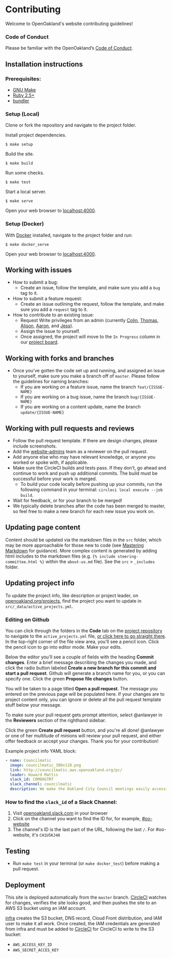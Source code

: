 # Contributing

Welcome to OpenOakland's website contributing guidelines!

### Code of Conduct

Please be familiar with the OpenOakland’s [Code of Conduct](https://github.com/openoakland/openoakland.org/blob/master/.github/code_of_conduct.md).

## Installation instructions

### Prerequisites:

- [GNU Make](https://www.gnu.org/software/make/)
- [Ruby 2.5+](https://www.ruby-lang.org/en/)
- [bundler](https://bundler.io/)

### Setup (Local)

Clone or fork the repository and navigate to the project folder.

Install project dependencies.

    $ make setup

Build the site.

    $ make build

Run some checks.

    $ make test

Start a local server.

    $ make serve

Open your web browser to [localhost:4000](http://localhost:4000/).

### Setup (Docker)

With [Docker](https://www.docker.com/) installed, navigate to the project folder and run:

    $ make docker_serve

Open your web browser to [localhost:4000](http://localhost:4000/).

## Working with issues

- How to submit a bug:
  - Create an issue, follow the template, and make sure you add a `bug` tag to it.
- How to submit a feature request:
  - Create an issue outlining the request, follow the template, and make sure you add a `request` tag to it.
- How to contribute to an existing issue:
  - Request Write privileges from an admin (currently [Colin](https://github.com/ckingbailey), [Thomas](https://github.com/Deckert), [Alison](https://github.com/anlawyer), [Aaron](https://github.com/adborden), and [Jess](https://github.com/theecrit)).
  - Assign the issue to yourself.
  - Once assigned, the project will move to the `In Progress` column in our [project board](https://github.com/openoakland/openoakland.org/projects).

## Working with forks and branches

- Once you’ve gotten the code set up and running, and assigned an issue to yourself, make sure you make a branch off of `master`. Please follow the guidelines for naming branches:
  - If you are working on a feature issue, name the branch `feat/{ISSUE-NAME}`
  - If you are working on a bug issue, name the branch `bug/{ISSUE-NAME}`
  - If you are working on a content update, name the branch `update/{ISSUE-NAME}`

## Working with pull requests and reviews

- Follow the pull request template. If there are design changes, please include screenshots.
- Add the [website-admins](https://github.com/orgs/openoakland/teams/website-admins) team as a reviewer on the pull request.
- Add anyone else who may have relevant knowledge, or anyone you worked or spoke with, if applicable.
- Make sure the CircleCI builds and tests pass. If they don’t, go ahead and continue to work and push up additional commits. The build must be successful before your work is merged.
  - To build your code locally before pushing up your commits, run the following command in your terminal: `circleci local execute --job build`.
- Wait for feedback, or for your branch to be merged!
- We typically delete branches after the code has been merged to master, so feel free to make a new branch for each new issue you work on.

## Updating page content
Content should be updated via the markdown files in the `src` folder, which may be more approachable for those new to code (see [Mastering Markdown](https://guides.github.com/features/mastering-markdown/) for guidance). More complex content is generated by adding html includes to the markdown files (e.g. `{% include steering-committee.html %}` within the `about-us.md` file). See the `src` > `_includes` folder.


## Updating project info
To update the project info, like description or project leader, on [openoakland.org/projects](openoakland.org/projects), find the project you want to update in `src/_data/active_projects.yml`.

### Editing on Github
You can click through the folders in the **Code** tab on the [project repository](https://github.com/openoakland/openoakland.org) to navigate to the `active_projects.yml` file, [or click here to go straight there](https://github.com/openoakland/openoakland.org/blob/master/src/_data/active_projects.yml). In the top-right corner of the file view area, you'll see a pencil icon. Click the pencil icon to go into editor mode. Make your edits.

Below the editor you'll see a couple of fields with the heading **Commit changes**. Enter a brief message describing the changes you made, and click the radio button labeled **Create a new branch for this commit and start a pull request**. Github will generate a branch name for you, or you can specify one. Click the green **Propose file changes** button.

You will be taken to a page titled **Open a pull request**. The message you entered on the previous page will be populated here. If your changes are to project content only, you can ignore or delete all the pull request template stuff below your message.

To make sure your pull request gets prompt attention, select @anlawyer in the **Reviewers** section of the righthand sidebar.

Click the green **Create pull request** button, and you're all done! @anlawyer or one of her multitude of minions will review your pull request, and either offer feedback or accept your changes. Thank you for your contribution!

Example project info YAML block:
```yaml
- name: Councilmatic
  image: councilmatic_300x118.png
  link: http://councilmatic.aws.openoakland.org/pc/
  leader: Howard Mattis
  slack_id: C0M89GTRT
  slack_channel: councilmatic
  description: We make the Oakland City Council meetings easily accessible to the citizens of Oakland. Using our site citizens can learn when are the upcoming city council meetings, view the agenda, put the meeting on your calendar, and send an electronic comment to the Council. Plus you can see videos of past meetings.
```

### How to find the `slack_id` of a Slack Channel:

1. Visit [openoakland.slack.com](openoakland.slack.com) in your browser
2. Click on the channel you want to find the ID for, for example, [#oo-website](https://app.slack.com/client/T02FEGG84/CH1U5KJ48)
3. The channel's ID is the last part of the URL, following the last `/`. For #oo-website, it's `CH1U5KJ48`

## Testing

- Run `make test` in your terminal (or `make docker_test`) before making a pull request.

## Deployment

This site is deployed automatically from the `master` branch. [CircleCI](https://circleci.com) watches for changes, verifies the site looks good, and then pushes the site to an AWS S3 bucket using an IAM account.

[infra](https://github.com/openoakland/infra) creates the S3 bucket, DNS record, Cloud Front distribution, and IAM user to make it all work. Once created, the IAM credentials are generated from infra and must be added to
[CircleCI](https://circleci.com/gh/openoakland/openoakland.org/edit#env-vars) for CircleCI to write to the S3 bucket:

- `AWS_ACCESS_KEY_ID`
- `AWS_SECRET_ACCES_KEY`
